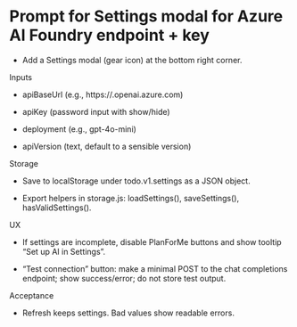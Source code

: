 # Prompt for Settings modal for Azure AI Foundry endpoint + key

- Add a Settings modal (gear icon) at the bottom right corner.

Inputs

- apiBaseUrl (e.g., https://<resource>.openai.azure.com)

- apiKey (password input with show/hide)

- deployment (e.g., gpt-4o-mini)

- apiVersion (text, default to a sensible version)

Storage

- Save to localStorage under todo.v1.settings as a JSON object.

- Export helpers in storage.js: loadSettings(), saveSettings(), hasValidSettings().

UX

- If settings are incomplete, disable PlanForMe buttons and show tooltip “Set up AI in Settings”.

- “Test connection” button: make a minimal POST to the chat completions endpoint; show success/error; do not store test output.

Acceptance

- Refresh keeps settings. Bad values show readable errors.